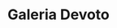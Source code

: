 ---
title: "Galeria Devoto"
url: /ciudad-autonoma-de-buenos-aires/galeria-devoto/
shop: Allgemein
---
